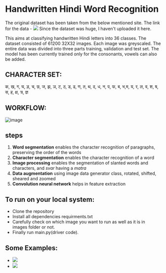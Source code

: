 # Handwritten Hindi Word Recognition

The original dataset has been taken from the below mentioned site. The link for the data - 
![](https://archive.ics.uci.edu/ml/datasets/Devanagari+Handwritten+Character+Dataset) Since the dataset was huge, I haven't uploaded it here.

This aims at classifying handwritten Hindi letters into 36 classes. The dataset consisted of 61200 32X32 images. Each image was greyscaled. The entire data was divided into three parts training, validation and test set. The model has been currently trained only for the consonants, vowels can also be added.



## CHARACTER SET:

क, ख, ग, घ, ड़, च, छ, ज, झ, ञ, ट, ठ, ड, ढ, ण, त, थ, द, ध, न, प, फ, ब, भ,म, य, र, ल, व, श, ष, स, ह, क्ष, त्र, ज्ञ

## WORKFLOW:
![image](https://user-images.githubusercontent.com/60650077/181167494-d7d123d2-3bd1-4363-939c-e6ffe6840f36.png)

## steps 
1. **Word segmentation** enables the character recognition of paragraphs, preserving the order of the words
2. **Character segmentation** enables the character recognition of a word
3. **Image processing** enables the segmentation of slanted words and characters, and *svar* having a *matra*
4. **Data augmentation** using image data generator class, rotated, shifted, sheared and zoomed
5. **Convolution neural network** helps in feature extraction

## To run on your local system:
* Clone the repository
* Install all dependencies requirments.txt
* Carefully check on which image you want to run as well as it is in images folder or not.
* Finally run main.py(driver code).

## Some Examples:

* ![](https://github.com/Bellicose-YB/Devnagiri-Handwritten-Word-Recognition/blob/main/images/lol.JPG)
* ![](https://github.com/Bellicose-YB/Devnagiri-Handwritten-Word-Recognition/blob/main/images/Capture.PNG)
